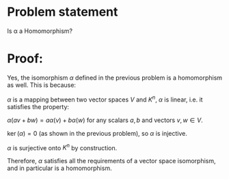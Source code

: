 # Problem statement
Is α a Homomorphism?

# Proof: 

Yes, the isomorphism $\alpha$ defined in the previous problem is a homomorphism as well. This is because:

$\alpha$ is a mapping between two vector spaces $V$ and $K^n$,
$\alpha$ is linear, i.e. it satisfies the property:

$\alpha(av + bw) = a\alpha(v) + b\alpha(w)$
for any scalars $a,b$ and vectors $v,w \in V$.

$\ker(\alpha) = {0}$ (as shown in the previous problem), so $\alpha$ is injective.

$\alpha$ is surjective onto $K^n$ by construction.

Therefore, $\alpha$ satisfies all the requirements of a vector space isomorphism, and in particular is a homomorphism.

